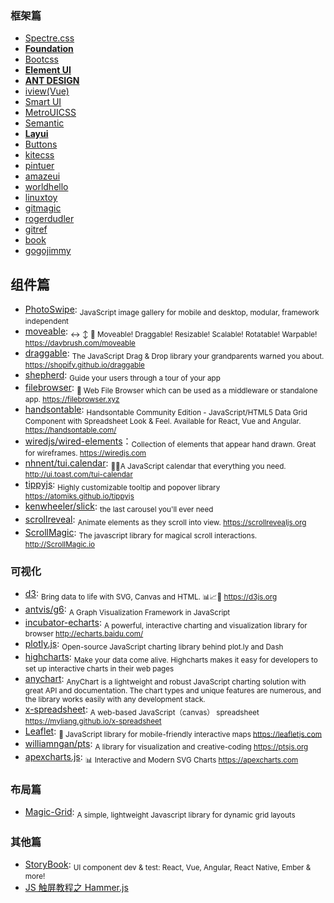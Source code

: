 ### 框架篇

- [Spectre.css](https://github.com/picturepan2/spectre)
- [**Foundation** ](http://foundation.zurb.com/?form=jeffjade.com)
- [Bootcss](http://v3.bootcss.com/?form=jeffjade.com)
- [**Element UI**](http://element.eleme.io/#/zh-CN)
- [**ANT DESIGN**](http://ant.design)
- [iview(Vue)](https://github.com/iview/iview)
- [Smart UI](http://smartui.chinamzz.com)
- [MetroUICSS](http://www.w3cplus.com/MetroUICSS)
- [Semantic](http://semantic-ui.com)
- [**Layui** ](http://www.layui.com/?form=jeffjade.com)
- [Buttons](http://alexwolfe.github.io/Buttons)
- [kitecss](http://hiloki.github.io/kitecss)
- [pintuer](http://www.pintuer.com)
- [amazeui](http://amazeui.org)
- [worldhello](http://www.worldhello.net/gotgithub/index.html)
- [linuxtoy](http://igit.linuxtoy.org/contents.html)
- [gitmagic](http://www-cs-students.stanford.edu/~blynn/gitmagic/intl/zh_cn)
- [rogerdudler](http://rogerdudler.github.io/git-guide/index.zh.html)
- [gitref](http://gitref.justjavac.com)
- [book](http://git-scm.com/book/zh)
- [gogojimmy](http://gogojimmy.net/2012/01/17/how-to-use-git-1-git-basic)

## 组件篇

- [PhotoSwipe](https://github.com/dimsemenov/PhotoSwipe): <sub>JavaScript image gallery for mobile and desktop, modular, framework independent</sub>
- [moveable](https://github.com/daybrush/moveable): <sub>↔️ ↕️ 🔄 Moveable! Draggable! Resizable! Scalable! Rotatable! Warpable! https://daybrush.com/moveable</sub>
- [draggable](https://github.com/Shopify/draggable): <sub>The JavaScript Drag & Drop library your grandparents warned you about. https://shopify.github.io/draggable</sub>
- [shepherd](https://github.com/shipshapecode/shepherd): <sub>Guide your users through a tour of your app</sub>
- [filebrowser](https://github.com/filebrowser/filebrowser): <sub>📂 Web File Browser which can be used as a middleware or standalone app. https://filebrowser.xyz</sub>
- [handsontable](https://github.com/handsontable/handsontable): <sub>Handsontable Community Edition - JavaScript/HTML5 Data Grid Component with Spreadsheet Look & Feel. Available for React, Vue and Angular. https://handsontable.com/</sub>
- [wiredjs/wired-elements](https://github.com/wiredjs/wired-elements)：<sub>Collection of elements that appear hand drawn. Great for wireframes. https://wiredjs.com</sub>
- [nhnent/tui.calendar](https://github.com/nhnent/tui.calendar): <sub>🍞📅A JavaScript calendar that everything you need. http://ui.toast.com/tui-calendar</sub>
- [tippyjs](https://github.com/atomiks/tippyjs): <sub>Highly customizable tooltip and popover library https://atomiks.github.io/tippyjs</sub>
- [kenwheeler/slick](https://github.com/kenwheeler/slick): <sub>the last carousel you'll ever need</sub>
- [scrollreveal](https://github.com/scrollreveal/scrollreveal): <sub>Animate elements as they scroll into view. https://scrollrevealjs.org</sub>
- [ScrollMagic](https://github.com/janpaepke/ScrollMagic): <sub>The javascript library for magical scroll interactions. http://ScrollMagic.io</sub>

### 可视化

- [d3](https://github.com/d3/d3): <sub>Bring data to life with SVG, Canvas and HTML. 📊📈🎉 https://d3js.org</sub>
- [antvis/g6](https://github.com/antvis/g6): <sub>A Graph Visualization Framework in JavaScript</sub>
- [incubator-echarts](https://github.com/apache/incubator-echarts): <sub>A powerful, interactive charting and visualization library for browser http://echarts.baidu.com/</sub>
- [plotly.js](https://github.com/plotly/plotly.js): <sub>Open-source JavaScript charting library behind plot.ly and Dash</sub>
- [highcharts](https://www.highcharts.com/): <sub>Make your data come alive. Highcharts makes it easy for developers to set up interactive charts in their web pages</sub>
- [anychart](https://www.anychart.com/): <sub>AnyChart is a lightweight and robust JavaScript charting solution with great API and documentation. The chart types and unique features are numerous, and the library works easily with any development stack.</sub>
- [x-spreadsheet](https://github.com/myliang/x-spreadsheet): <sub>A web-based JavaScript（canvas） spreadsheet https://myliang.github.io/x-spreadsheet</sub>
- [Leaflet](https://github.com/Leaflet/Leaflet): <sub>🍃 JavaScript library for mobile-friendly interactive maps https://leafletjs.com</sub>
- [williamngan/pts](https://github.com/williamngan/pts): <sub>A library for visualization and creative-coding https://ptsjs.org</sub>
- [apexcharts.js](https://github.com/apexcharts/apexcharts.js): <sub>📊 Interactive and Modern SVG Charts https://apexcharts.com</sub>

### 布局篇

- [Magic-Grid](https://github.com/e-oj/Magic-Grid): <sub>A simple, lightweight Javascript library for dynamic grid layouts</sub>

### 其他篇

- [StoryBook](https://github.com/storybooks/storybook): <sub>UI component dev & test: React, Vue, Angular, React Native, Ember & more! </sub>
- [JS 触屏教程之 Hammer.js](http://www.cnblogs.com/iamlilinfeng/p/4239957.html)
